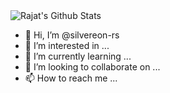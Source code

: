 <img align="center" src="https://github-readme-stats.vercel.app/api?username=silvereon-rs&include_all_commits=true&count_private=false&show_icons=true&line_height=20&title_color=ff7259&icon_color=ff7259&text_color=D3D3D3&bg_color=0,140000,E80000" alt="Rajat's Github Stats">




- 👋 Hi, I’m @silvereon-rs
- 👀 I’m interested in ...
- 🌱 I’m currently learning ...
- 💞️ I’m looking to collaborate on ...
- 📫 How to reach me ...

<!---
silvereon-rs/silvereon-rs is a ✨ special ✨ repository because its `README.md` (this file) appears on your GitHub profile.
You can click the Preview link to take a look at your changes.
--->
